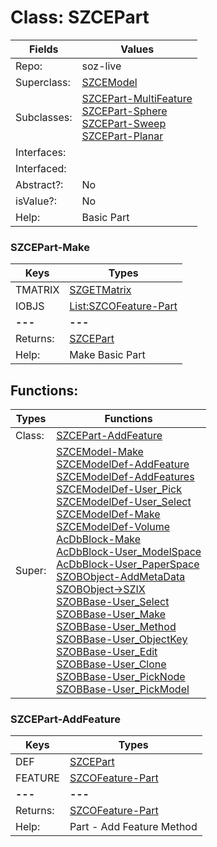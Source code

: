 
# Class:	SZCEPart

| Fields | Values |
| --------- | --------- |
| Repo: | soz-live |
| Superclass: | [SZCEModel](SZCEModel.html) |
| Subclasses: | [SZCEPart-MultiFeature](SZCEPart-MultiFeature.html) <br> [SZCEPart-Sphere](SZCEPart-Sphere.html) <br> [SZCEPart-Sweep](SZCEPart-Sweep.html) <br> [SZCEPart-Planar](SZCEPart-Planar.html) |
| Interfaces: |  |
| Interfaced: |  |
| Abstract?: | No |
| isValue?: | No |
| Help: | Basic Part |

### SZCEPart-Make

| Keys | Types |
| --------- | --------- |
| TMATRIX | [SZGETMatrix](SZGETMatrix.html) |
| IOBJS | [List:SZCOFeature-Part](SZCOFeature-Part.html) |
| **---** | **---** |
| Returns: | [SZCEPart](SZCEPart.html) |
| Help: | Make Basic Part |


## Functions:

| Types | Functions |
| --------- | --------- |
| Class: | [SZCEPart-AddFeature](#SZCEPart-AddFeature) |
| Super: | [SZCEModel-Make](SZCEModel.html) <br> [SZCEModelDef-AddFeature](SZCEModelDef.html) <br> [SZCEModelDef-AddFeatures](SZCEModelDef.html) <br> [SZCEModelDef-User_Pick](SZCEModelDef.html) <br> [SZCEModelDef-User_Select](SZCEModelDef.html) <br> [SZCEModelDef-Make](SZCEModelDef.html) <br> [SZCEModelDef-Volume](SZCEModelDef.html) <br> [AcDbBlock-Make](AcDbBlock.html) <br> [AcDbBlock-User_ModelSpace](AcDbBlock.html) <br> [AcDbBlock-User_PaperSpace](AcDbBlock.html) <br> [SZOBObject-AddMetaData](SZOBObject.html) <br> [SZOBObject->SZIX](SZOBObject.html) <br> [SZOBBase-User_Select](SZOBBase.html) <br> [SZOBBase-User_Make](SZOBBase.html) <br> [SZOBBase-User_Method](SZOBBase.html) <br> [SZOBBase-User_ObjectKey](SZOBBase.html) <br> [SZOBBase-User_Edit](SZOBBase.html) <br> [SZOBBase-User_Clone](SZOBBase.html) <br> [SZOBBase-User_PickNode](SZOBBase.html) <br> [SZOBBase-User_PickModel](SZOBBase.html) |


### SZCEPart-AddFeature

| Keys | Types |
| --------- | --------- |
| DEF | [SZCEPart](SZCEPart.html) |
| FEATURE | [SZCOFeature-Part](SZCOFeature-Part.html) |
| **---** | **---** |
| Returns: | [SZCOFeature-Part](SZCOFeature-Part.html) |
| Help: | Part - Add Feature Method |

